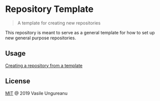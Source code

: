 # Repository Template

> A template for creating new repositories

This repository is meant to serve as a general template for how to set up new general purpose repositories.

## Usage

[Creating a repository from a template](https://help.github.com/en/articles/creating-a-repository-from-a-template)

License
-------

[MIT](LICENSE) @ 2019 Vasile Ungureanu
